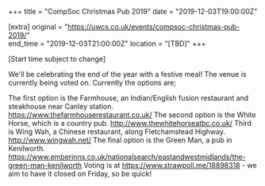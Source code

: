 +++
title = "CompSoc Christmas Pub 2019"
date = "2019-12-03T19:00:00Z"

[extra]
original = "https://uwcs.co.uk/events/compsoc-christmas-pub-2019/"    
end_time = "2019-12-03T21:00:00Z"
location = "[TBD]"
+++

\[Start time subject to change\]

We'll be celebrating the end of the year with a festive meal\! The venue is currently being voted on. Currently the options are;

The first option is the Farmhouse, an Indian/English fusion restaurant and steakhouse near Canley station. <https://www.thefarmhouserestaurant.co.uk/> The second option is the White Horse, which is a country pub. <http://www.thewhitehorseatbc.co.uk/> Third is Wing Wah, a Chinese restaurant, along Fletchamstead Highway. <http://www.wingwah.net/> The final option is the Green Man, a pub in Kenilworth. <https://www.emberinns.co.uk/nationalsearch/eastandwestmidlands/the-green-man-kenilworth> Voting is at <https://www.strawpoll.me/18898318> - we aim to have it closed on Friday, so be quick\!

